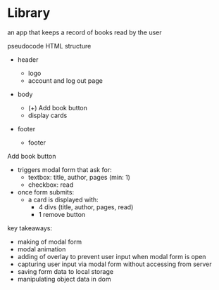 # Library
an app that keeps a record of books read by the user


pseudocode
HTML structure
- header
    - logo
    - account and log out page
- body
    - (+) Add book button
    - display cards

- footer
    - footer


Add book button
- triggers modal form that ask for:
    - textbox: title, author, pages (min: 1)
    - checkbox: read 
- once form submits:
    - a card is displayed with:
        - 4 divs (title, author, pages, read)
        - 1 remove button


key takeaways:
- making of modal form
- modal animation
- adding of overlay to prevent user input when modal form is open
- capturing user input via modal form without accessing from server
- saving form data to local storage
- manipulating object data in dom
